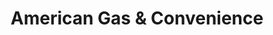 ---
title: "American Gas & Convenience"
url: /federal-heights/american-gas-und-convenience/
shop: Lebensmittel
---